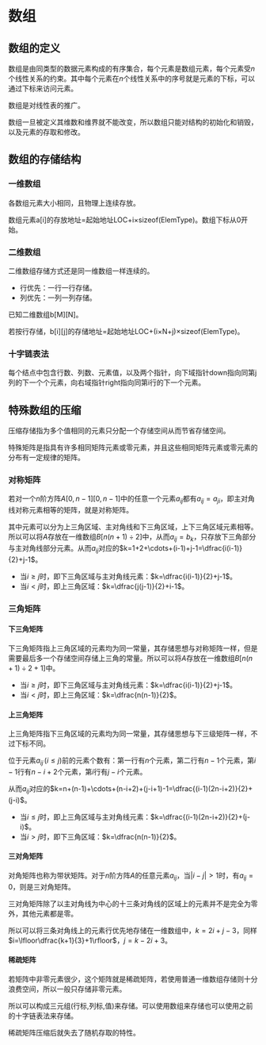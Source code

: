 # 数组

## 数组的定义

数组是由同类型的数据元素构成的有序集合，每个元素是数组元素，每个元素受$n$个线性关系的约束。其中每个元素在$n$个线性关系中的序号就是元素的下标，可以通过下标来访问元素。

数组是对线性表的推广。

数组一旦被定义其维数和维界就不能改变，所以数组只能对结构的初始化和销毁，以及元素的存取和修改。

## 数组的存储结构

### 一维数组

各数组元素大小相同，且物理上连续存放。

数组元素a[i]的存放地址=起始地址LOC+i×sizeof(ElemType)。数组下标从0开始。

### 二维数组

二维数组存储方式还是同一维数组一样连续的。

+ 行优先：一行一行存储。
+ 列优先：一列一列存储。

已知二维数组b[M][N]。

若按行存储，b[i][j]的存储地址=起始地址LOC+(i×N+j)×sizeof(ElemType)。

### 十字链表法

每个结点中包含行数、列数、元素值，以及两个指针，向下域指针down指向同第j列的下一个个元素，向右域指针right指向同第i行的下一个元素。

## 特殊数组的压缩

压缩存储指为多个值相同的元素只分配一个存储空间从而节省存储空间。

特殊矩阵是指具有许多相同矩阵元素或零元素，并且这些相同矩阵元素或零元素的分布有一定规律的矩阵。

### 对称矩阵

若对一个$n$阶方阵$A[0,n-1][0,n-1]$中的任意一个元素$a_{ij}$都有$a_{ij}=a_{ji}$，即主对角线对称元素相等的矩阵，就是对称矩阵。

其中元素可以分为上三角区域、主对角线和下三角区域，上下三角区域元素相等。所以可以将$A$存放在一维数组$B[n(n+1)\div2]$中，从而$a_{ij}=b_k$，只存放下三角部分与主对角线部分元素。从而$a_{ij}$对应的$k=1+2+\cdots+(i-1)+j-1=\dfrac{i(i-1)}{2}+j-1$。

+ 当$i\geqslant j$时，即下三角区域与主对角线元素：$k=\dfrac{i(i-1)}{2}+j-1$。
+ 当$i<j$时，即上三角区域：$k=\dfrac{j(j-1)}{2}+i-1$。

### 三角矩阵

#### 下三角矩阵

下三角矩阵指上三角区域的元素均为同一常量，其存储思想与对称矩阵一样，但是需要最后多一个存储空间存储上三角的常量。所以可以将$A$存放在一维数组$B[n(n+1)\div2+1]$中。

+ 当$i\geqslant j$时，即下三角区域与主对角线元素：$k=\dfrac{i(i-1)}{2}+j-1$。
+ 当$i<j$时，即上三角区域：$k=\dfrac{n(n-1)}{2}$。

#### 上三角矩阵

上三角矩阵指下三角区域的元素均为同一常量，其存储思想与下三级矩阵一样，不过下标不同。

位于元素$a_{ij}\,(i\leqslant j)$前的元素个数有：第一行有$n$个元素，第二行有$n-1$个元素，第$i-1$行有$n-i+2$个元素，第$i$行有$j-i$个元素。

从而$a_{ij}$对应的$k=n+(n-1)+\cdots+(n-i+2)+(j-i+1)-1=\dfrac{(i-1)(2n-i+2)}{2}+(j-i)$。

+ 当$i\leqslant j$时，即上三角区域与主对角线元素：$k=\dfrac{(i-1)(2n-i+2)}{2}+(j-i)$。
+ 当$i>j$时，即下三角区域：$k=\dfrac{n(n-1)}{2}$。

#### 三对角矩阵

对角矩阵也称为带状矩阵。对于$n$阶方阵$A$的任意元素$a_{ij}$，当$\vert i-j\vert>1$时，有$a_{ij}=0$，则是三对角矩阵。

三对角矩阵除了以主对角线为中心的十三条对角线的区域上的元素并不是完全为零外，其他元素都是零。

所以可以将三条对角线上的元素行优先地存储在一维数组中，$k=2i+j-3$，同样$i=\lfloor\dfrac{k+1}{3}+1\rfloor$，$j=k-2i+3$。

#### 稀疏矩阵

若矩阵中非零元素很少，这个矩阵就是稀疏矩阵，若使用普通一维数组存储则十分浪费空间，所以一般只存储非零元素。

所以可以构成三元组(行标,列标,值)来存储。可以使用数组来存储也可以使用之前的十字链表法来存储。

稀疏矩阵压缩后就失去了随机存取的特性。
